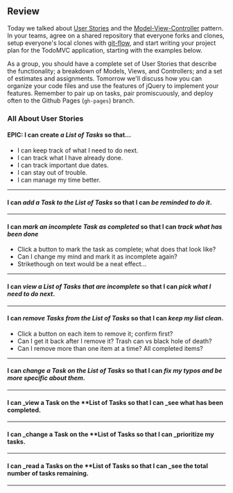 ## Review

Today we talked about [User Stories](http://en.wikipedia.org/wiki/User_story) and the [Model-View-Controller](http://en.wikipedia.org/wiki/Model%E2%80%93view%E2%80%93controller) pattern. In your teams, agree on a shared repository that everyone forks and clones, setup everyone's local clones with [git-flow](http://nvie.com/posts/a-successful-git-branching-model/), and start writing your project plan for the TodoMVC application, starting with the examples below.

As a group, you should have a complete set of User Stories that describe the functionality; a breakdown of Models, Views, and Controllers; and a set of estimates and assignments. Tomorrow we'll discuss how you can organize your code files and use the features of jQuery to implement your features. Remember to pair up on tasks, pair promiscuously, and deploy often to the Github Pages (`gh-pages`) branch.

### All About User Stories

#### EPIC: I can create _a **List of Tasks**_ so that...

* I can keep track of what I need to do next.
* I can track what I have already done.
* I can track important due dates.
* I can stay out of trouble.
* I can manage my time better.


----

#### I can _add a **Task** to the **List of Tasks**_ so that I can _be reminded to do it_.


----

#### I can _mark an incomplete **Task** as completed_ so that I can _track what has been done_

* Click a button to mark the task as complete; what does that look like?
* Can I change my mind and mark it as incomplete again?
* Strikethough on text would be a neat effect...

----

#### I can _view a **List of Tasks** that are incomplete_ so that I can _pick what I need to do next_.

----

#### I can _remove **Tasks** from the **List of Tasks**_ so that I can _keep my list clean_.

* Click a button on each item to remove it; confirm first?
* Can I get it back after I remove it? Trash can vs black hole of death?
* Can I remove more than one item at a time? All completed items?

----

#### I can _change a **Task** on the **List of Tasks**_ so that I can _fix my typos and be more specific about them_.

---

#### I can _view a **Task** on the **List of **Tasks** so that I can _see what has been completed.

---

#### I can _change a **Task** on the **List of **Tasks** so that I can _prioritize my tasks.

---

#### I can _read a **Tasks** on the **List of **Tasks** so that I can _see the total number of tasks remaining.

---

 
